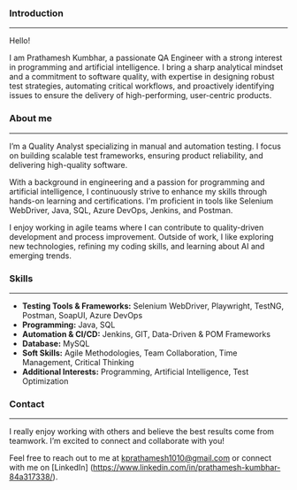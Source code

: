 ### Introduction
---
Hello!

I am Prathamesh Kumbhar, a passionate QA Engineer with a strong interest in programming and artificial intelligence. I bring a sharp analytical mindset and a commitment to software quality, with expertise in designing robust test strategies, automating critical workflows, and proactively identifying issues to ensure the delivery of high-performing, user-centric products.

### About me
---

I’m a Quality Analyst specializing in manual and automation testing. I focus on building scalable test frameworks, ensuring product reliability, and delivering high-quality software.

With a background in engineering and a passion for programming and artificial intelligence, I continuously strive to enhance my skills through hands-on learning and certifications. I'm proficient in tools like Selenium WebDriver, Java, SQL, Azure DevOps, Jenkins, and Postman.

I enjoy working in agile teams where I can contribute to quality-driven development and process improvement. Outside of work, I like exploring new technologies, refining my coding skills, and learning about AI and emerging trends.

### Skills
---
- **Testing Tools & Frameworks:** Selenium WebDriver, Playwright, TestNG, Postman, SoapUI, Azure DevOps  
- **Programming:** Java, SQL  
- **Automation & CI/CD:** Jenkins, GIT, Data-Driven & POM Frameworks  
- **Database:** MySQL  
- **Soft Skills:** Agile Methodologies, Team Collaboration, Time Management, Critical Thinking  
- **Additional Interests:** Programming, Artificial Intelligence, Test Optimization

### Contact
---

I really enjoy working with others and believe the best results come from teamwork. I’m excited to connect and collaborate with you!

Feel free to reach out to me at kprathamesh1010@gmail.com or connect with me on [LinkedIn] (https://www.linkedin.com/in/prathamesh-kumbhar-84a317338/).


<!--
**kprathamesh10/Kprathamesh10** is a ✨ _special_ ✨ repository because its `README.md` (this file) appears on your GitHub profile.

Here are some ideas to get you started:

- 🔭 I’m currently working on ...
- 🌱 I’m currently learning ...
- 👯 I’m looking to collaborate on ...
- 🤔 I’m looking for help with ...
- 💬 Ask me about ...
- 📫 How to reach me: ...
- 😄 Pronouns: ...
- ⚡ Fun fact: ...
-->
